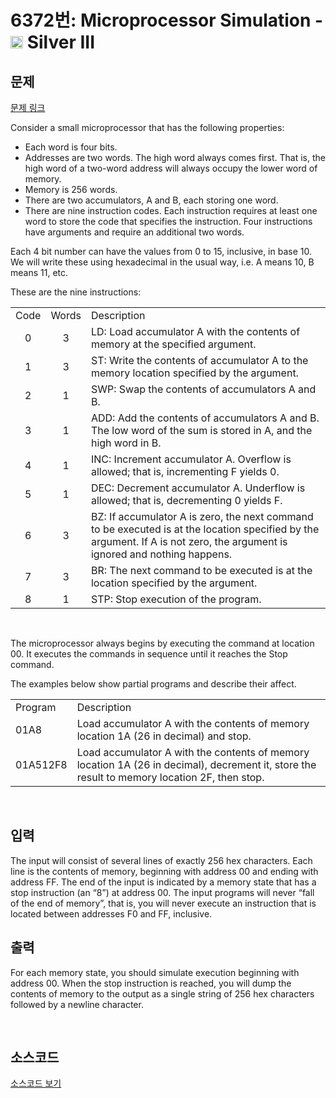 # 6372번: Microprocessor Simulation - <img src="https://static.solved.ac/tier_small/8.svg" style="height:20px" /> Silver III

<!-- performance -->

<!-- 문제 제출 후 깃허브에 푸시를 했을 때 제출한 코드의 성능이 입력될 공간입니다.-->

<!-- end -->

## 문제

[문제 링크](https://boj.kr/6372)


<p>Consider a small microprocessor that has the following properties:</p>

<ul>
<li>Each word is four bits.</li>
<li>Addresses are two words. The high word always comes first. That is, the high word of a two-word address will always occupy the lower word of memory.</li>
<li>Memory is 256 words.</li>
<li>There are two accumulators, A and B, each storing one word.</li>
<li>There are nine instruction codes. Each instruction requires at least one word to store the code that specifies the instruction. Four instructions have arguments and require an additional two words.</li>
</ul>

<p>Each 4 bit number can have the values from 0 to 15, inclusive, in base 10. We will write these using hexadecimal in the usual way, i.e. A means 10, B means 11, etc.</p>

<p>These are the nine instructions:</p>

<table class="table table-bordered">
<tbody>
<tr>
<td style="text-align:center">Code</td>
<td style="text-align:center">Words</td>
<td>Description</td>
</tr>
<tr>
<td style="text-align:center">0</td>
<td style="text-align:center">3</td>
<td>LD: Load accumulator A with the contents of memory at the specified argument.</td>
</tr>
<tr>
<td style="text-align:center">1</td>
<td style="text-align:center">3</td>
<td>ST: Write the contents of accumulator A to the memory location specified by the argument.</td>
</tr>
<tr>
<td style="text-align:center">2</td>
<td style="text-align:center">1</td>
<td>SWP: Swap the contents of accumulators A and B.</td>
</tr>
<tr>
<td style="text-align:center">3</td>
<td style="text-align:center">1</td>
<td>ADD: Add the contents of accumulators A and B. The low word of the sum is stored in A, and the high word in B.</td>
</tr>
<tr>
<td style="text-align:center">4</td>
<td style="text-align:center">1</td>
<td>INC: Increment accumulator A. Overflow is allowed; that is, incrementing F yields 0.</td>
</tr>
<tr>
<td style="text-align:center">5</td>
<td style="text-align:center">1</td>
<td>DEC: Decrement accumulator A. Underflow is allowed; that is, decrementing 0 yields F.</td>
</tr>
<tr>
<td style="text-align:center">6</td>
<td style="text-align:center">3</td>
<td>BZ: If accumulator A is zero, the next command to be executed is at the location specified by the argument. If A is not zero, the argument is ignored and nothing happens.</td>
</tr>
<tr>
<td style="text-align:center">7</td>
<td style="text-align:center">3</td>
<td>BR: The next command to be executed is at the location specified by the argument.</td>
</tr>
<tr>
<td style="text-align:center">8</td>
<td style="text-align:center">1</td>
<td>STP: Stop execution of the program.</td>
</tr>
</tbody>
</table>

<p>&nbsp;</p>

<p>The microprocessor always begins by executing the command at location 00. It executes the commands in sequence until it reaches the Stop command.</p>

<p>The examples below show partial programs and describe their affect.</p>

<table class="table table-bordered">
<tbody>
<tr>
<td>Program</td>
<td>Description</td>
</tr>
<tr>
<td>01A8</td>
<td>Load accumulator A with the contents of memory location 1A (26 in decimal) and stop.</td>
</tr>
<tr>
<td>01A512F8</td>
<td>Load accumulator A with the contents of memory location 1A (26 in decimal), decrement it, store the result to memory location 2F, then stop.</td>
</tr>
</tbody>
</table>

<p>&nbsp;</p>



## 입력


<p>The input will consist of several lines of exactly 256 hex characters. Each line is the contents of memory, beginning with address 00 and ending with address FF. The end of the input is indicated by a memory state that has a stop instruction (an “8”) at address 00. The input programs will never “fall of the end of memory”, that is, you will never execute an instruction that is located between addresses F0 and FF, inclusive.</p>



## 출력


<p>For each memory state, you should simulate execution beginning with address 00. When the stop instruction is reached, you will dump the contents of memory to the output as a single string of 256 hex characters followed by a newline character.</p>

<p>&nbsp;</p>



## 소스코드

[소스코드 보기](Microprocessor%20Simulation.cpp)